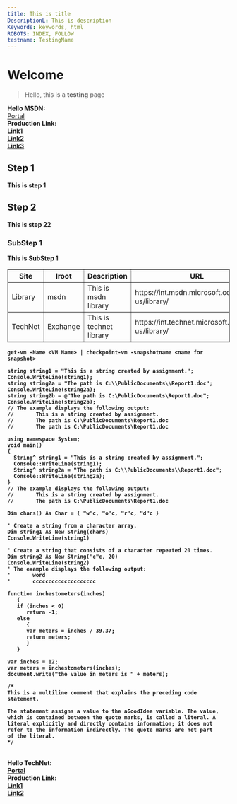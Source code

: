 ```yaml
---
title: This is title
DescriptionL: This is description
Keywords: keywords, html
ROBOTS: INDEX, FOLLOW
testname: TestingName
---
```

# Welcome
>Hello, this is a __testing__ page

<strong>Hello MSDN:</strong>
<br/>
<a href="https://int.msdn.microsoft.com/en-us/">Portal</a>
<br/>
<strong>Production Link:<strong>
<br/>
<a href="https://int.msdn.microsoft.com/en-us/powershell/dsc/overview">Link1</a>
<br/>
<a href="http://int.msdn.microsoft.com/virtualization">Link2</a>
<br/>
<a href="https://int.msdn.microsoft.com/en-us/powershell/dsc/userresource">Link3</a>

## Step 1 ##
This is step 1

## Step 2 ## 
This is step 22

### SubStep 1 ###
This is SubStep 1

<table border="1">
 <tr>
    <th>Site</th/>
    <th>Iroot</th>
    <th>Description</th>
    <th>URL</th>
 </tr>
 <tr>
    <td>Library</td>
    <td>msdn</td>
    <td>This is msdn library</td>
    <td>https://int.msdn.microsoft.com/en-us/library/</td>
 </tr>
 <tr>
    <td>TechNet</td>
    <td>Exchange</td>
    <td>This is technet library</td>
    <td>https://int.technet.microsoft.com/en-us/library/</td>
 </tr>
</table>

 ```powershell-i
 get-vm -Name <VM Name> | checkpoint-vm -snapshotname <name for snapshot>
 ```
 
 ```C#-i
string string1 = "This is a string created by assignment.";
Console.WriteLine(string1);
string string2a = "The path is C:\\PublicDocuments\\Report1.doc";
Console.WriteLine(string2a);
string string2b = @"The path is C:\PublicDocuments\Report1.doc";
Console.WriteLine(string2b);
// The example displays the following output:
//       This is a string created by assignment.
//       The path is C:\PublicDocuments\Report1.doc
//       The path is C:\PublicDocuments\Report1.doc      
 ```
 ```C++-i
using namespace System;
void main()
{
   String^ string1 = "This is a string created by assignment.";
   Console::WriteLine(string1);
   String^ string2a = "The path is C:\\PublicDocuments\\Report1.doc";
   Console::WriteLine(string2a);
}
// The example displays the following output: 
//       This is a string created by assignment. 
//       The path is C:\PublicDocuments\Report1.doc
```
```VB-i
Dim chars() As Char = { "w"c, "o"c, "r"c, "d"c }

' Create a string from a character array.
Dim string1 As New String(chars)
Console.WriteLine(string1)

' Create a string that consists of a character repeated 20 times.
Dim string2 As New String("c"c, 20)
Console.WriteLine(string2)
' The example displays the following output:
'       word
'       cccccccccccccccccccc      
```

```javascript-i
function inchestometers(inches)
   {
   if (inches < 0)
      return -1;
   else
      {
      var meters = inches / 39.37;
      return meters;
      }
   }

var inches = 12;
var meters = inchestometers(inches);
document.write("the value in meters is " + meters);

/*
This is a multiline comment that explains the preceding code statement.

The statement assigns a value to the aGoodIdea variable. The value, 
which is contained between the quote marks, is called a literal. A 
literal explicitly and directly contains information; it does not 
refer to the information indirectly. The quote marks are not part 
of the literal.
*/
```
 
 <br/>
<strong>Hello TechNet:</strong>
<br/>
<a href="https://int.technet.microsoft.com/en-us/">Portal</a>
<br/>
<strong>Production Link:<strong>
<br/>
<a href="https://technet.microsoft.com/en-us/library">Link1</a>
<br/>
<a href="https://int.technet.microsoft.com/en-us/libraryn">Link2</a>

